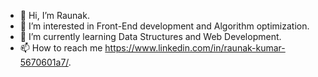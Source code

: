 - 👋 Hi, I’m Raunak.
- 👀 I’m interested in Front-End development and Algorithm optimization.
- 🌱 I’m currently learning Data Structures and Web Development.
- 📫 How to reach me https://www.linkedin.com/in/raunak-kumar-5670601a7/.

<!---
Raunak3108/Raunak3108 is a ✨ special ✨ repository because its `README.md` (this file) appears on your GitHub profile.
You can click the Preview link to take a look at your changes.
--->
